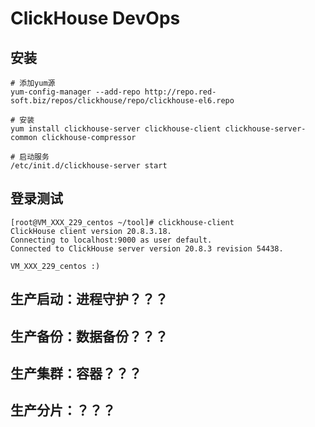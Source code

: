 # ClickHouse DevOps

## 安装

```shell
# 添加yum源
yum-config-manager --add-repo http://repo.red-soft.biz/repos/clickhouse/repo/clickhouse-el6.repo

# 安装
yum install clickhouse-server clickhouse-client clickhouse-server-common clickhouse-compressor

# 启动服务
/etc/init.d/clickhouse-server start
```

## 登录测试

```shell
[root@VM_XXX_229_centos ~/tool]# clickhouse-client
ClickHouse client version 20.8.3.18.
Connecting to localhost:9000 as user default.
Connected to ClickHouse server version 20.8.3 revision 54438.

VM_XXX_229_centos :)
```

## 生产启动：进程守护？？？

## 生产备份：数据备份？？？

## 生产集群：容器？？？

## 生产分片：？？？